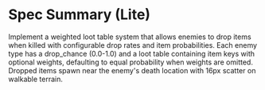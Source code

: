# Spec Summary (Lite)

Implement a weighted loot table system that allows enemies to drop items when killed with configurable drop rates and item probabilities. Each enemy type has a drop_chance (0.0-1.0) and a loot table containing item keys with optional weights, defaulting to equal probability when weights are omitted. Dropped items spawn near the enemy's death location with 16px scatter on walkable terrain.
